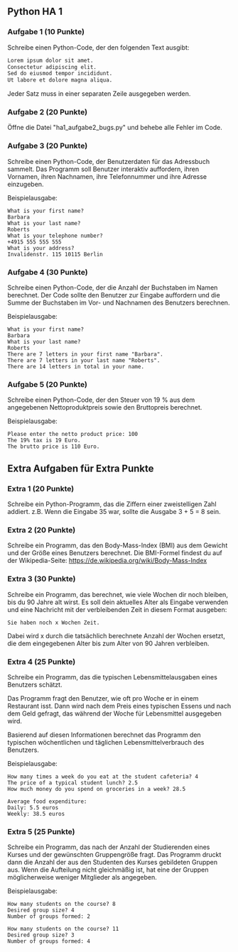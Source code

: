 ## Python HA 1

### Aufgabe 1 (10 Punkte)

Schreibe einen Python-Code, der den folgenden Text ausgibt:

```python
Lorem ipsum dolor sit amet. 
Consectetur adipiscing elit. 
Sed do eiusmod tempor incididunt. 
Ut labore et dolore magna aliqua.
```

Jeder Satz muss in einer separaten Zeile ausgegeben werden.

### Aufgabe 2 (20 Punkte)

Öffne die Datei "ha1_aufgabe2_bugs.py" und behebe alle Fehler im Code.

### Aufgabe 3 (20 Punkte)

Schreibe einen Python-Code, der Benutzerdaten für das Adressbuch sammelt. Das Programm soll Benutzer interaktiv auffordern, ihren Vornamen, ihren Nachnamen, ihre Telefonnummer und ihre Adresse einzugeben. 

Beispielausgabe:

```shell
What is your first name?
Barbara
What is your last name?
Roberts
What is your telephone number?
+4915 555 555 555
What is your address?
Invalidenstr. 115 10115 Berlin
```

### Aufgabe 4 (30 Punkte)

Schreibe einen Python-Code, der die Anzahl der Buchstaben im Namen berechnet. Der Code sollte den Benutzer zur Eingabe auffordern und die Summe der Buchstaben im Vor- und Nachnamen des Benutzers berechnen.

Beispielausgabe:

```shell
What is your first name?
Barbara
What is your last name?
Roberts
There are 7 letters in your first name "Barbara".
There are 7 letters in your last name "Roberts".
There are 14 letters in total in your name.
```

### Aufgabe 5 (20 Punkte)

Schreibe einen Python-Code, der den Steuer von 19 % aus dem angegebenen Nettoproduktpreis sowie den Bruttopreis berechnet.

Beispielausgabe:

```shell
Please enter the netto product price: 100
The 19% tax is 19 Euro.
The brutto price is 110 Euro.
```

## Extra Aufgaben für Extra Punkte 

### Extra 1 (20 Punkte)

Schreibe ein Python-Programm, das die Ziffern einer zweistelligen Zahl addiert. z.B. Wenn die Eingabe 35 war, sollte die Ausgabe 3 + 5 = 8 sein.

### Extra 2 (20 Punkte)

Schreibe ein Programm, das den Body-Mass-Index (BMI) aus dem Gewicht und der Größe eines Benutzers berechnet. Die BMI-Formel findest du auf der Wikipedia-Seite: https://de.wikipedia.org/wiki/Body-Mass-Index 

### Extra 3 (30 Punkte)

Schreibe ein Programm, das berechnet, wie viele Wochen dir noch bleiben, bis du 90 Jahre alt wirst.
Es soll dein aktuelles Alter als Eingabe verwenden und eine Nachricht mit der verbleibenden Zeit in diesem Format ausgeben:

```shell
Sie haben noch x Wochen Zeit.
```

Dabei wird x durch die tatsächlich berechnete Anzahl der Wochen ersetzt, die dem eingegebenen Alter bis zum Alter von 90 Jahren verbleiben.

### Extra 4 (25 Punkte)

Schreibe ein Programm, das die typischen Lebensmittelausgaben eines Benutzers schätzt.

Das Programm fragt den Benutzer, wie oft pro Woche er in einem Restaurant isst. Dann wird nach dem Preis eines typischen Essens und nach dem Geld gefragt, das während der Woche für Lebensmittel ausgegeben wird.

Basierend auf diesen Informationen berechnet das Programm den typischen wöchentlichen und täglichen Lebensmittelverbrauch des Benutzers.

Beispielausgabe:

```shell
How many times a week do you eat at the student cafeteria? 4
The price of a typical student lunch? 2.5
How much money do you spend on groceries in a week? 28.5

Average food expenditure:
Daily: 5.5 euros
Weekly: 38.5 euros
```

### Extra 5 (25 Punkte)

Schreibe ein Programm, das nach der Anzahl der Studierenden eines Kurses und der gewünschten Gruppengröße fragt. Das Programm druckt dann die Anzahl der aus den Studenten des Kurses gebildeten Gruppen aus. Wenn die Aufteilung nicht gleichmäßig ist, hat eine der Gruppen möglicherweise weniger Mitglieder als angegeben.

Beispielausgabe:

```Shell
How many students on the course? 8
Desired group size? 4
Number of groups formed: 2

How many students on the course? 11
Desired group size? 3
Number of groups formed: 4
```